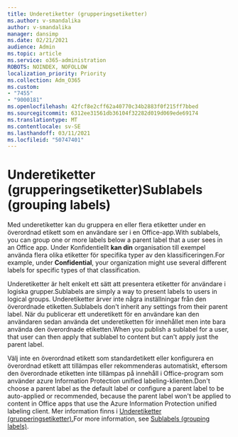 ```yaml
---
title: Underetiketter (grupperingsetiketter)
ms.author: v-smandalika
author: v-smandalika
manager: dansimp
ms.date: 02/21/2021
audience: Admin
ms.topic: article
ms.service: o365-administration
ROBOTS: NOINDEX, NOFOLLOW
localization_priority: Priority
ms.collection: Adm_O365
ms.custom:
- "7455"
- "9000181"
ms.openlocfilehash: 42fcf8e2cff62a40770c34b2883f0f215ff7bbed
ms.sourcegitcommit: 6312ee31561db36104f32282d019d069ede69174
ms.translationtype: MT
ms.contentlocale: sv-SE
ms.lasthandoff: 03/11/2021
ms.locfileid: "50747401"
---
```

# <a name="sublabels-grouping-labels"></a><span data-ttu-id="8194e-102">Underetiketter (grupperingsetiketter)</span><span class="sxs-lookup"><span data-stu-id="8194e-102">Sublabels (grouping labels)</span></span>

<span data-ttu-id="8194e-103">Med underetiketter kan du gruppera en eller flera etiketter under en överordnad etikett som en användare ser i en Office-app.</span><span class="sxs-lookup"><span data-stu-id="8194e-103">With sublabels, you can group one or more labels below a parent label that a user sees in an Office app.</span></span> <span data-ttu-id="8194e-104">Under Konfidentiellt **kan din** organisation till exempel använda flera olika etiketter för specifika typer av den klassificeringen.</span><span class="sxs-lookup"><span data-stu-id="8194e-104">For example, under **Confidential**, your organization might use several different labels for specific types of that classification.</span></span>

<span data-ttu-id="8194e-105">Underetiketter är helt enkelt ett sätt att presentera etiketter för användare i logiska grupper.</span><span class="sxs-lookup"><span data-stu-id="8194e-105">Sublabels are simply a way to present labels to users in logical groups.</span></span> <span data-ttu-id="8194e-106">Underetiketter ärver inte några inställningar från den överordnade etiketten.</span><span class="sxs-lookup"><span data-stu-id="8194e-106">Sublabels don't inherit any settings from their parent label.</span></span> <span data-ttu-id="8194e-107">När du publicerar ett underetikett för en användare kan den användaren sedan använda det underetiketten för innehållet men inte bara använda den överordnade etiketten.</span><span class="sxs-lookup"><span data-stu-id="8194e-107">When you publish a sublabel for a user, that user can then apply that sublabel to content but can't apply just the parent label.</span></span>

<span data-ttu-id="8194e-108">Välj inte en överordnad etikett som standardetikett eller konfigurera en överordnad etikett att tillämpas eller rekommenderas automatiskt, eftersom den överordnade etiketten inte tillämpas på innehåll i Office-program som använder azure Information Protection unified labeling-klienten.</span><span class="sxs-lookup"><span data-stu-id="8194e-108">Don't choose a parent label as the default label or configure a parent label to be auto-applied or recommended, because the parent label won't be applied to content in Office apps that use the Azure Information Protection unified labeling client.</span></span> <span data-ttu-id="8194e-109">Mer information finns i [Underetiketter (grupperingsetiketter).](https://docs.microsoft.com/microsoft-365/compliance/sensitivity-labels)</span><span class="sxs-lookup"><span data-stu-id="8194e-109">For more information, see [Sublabels (grouping labels)](https://docs.microsoft.com/microsoft-365/compliance/sensitivity-labels).</span></span>